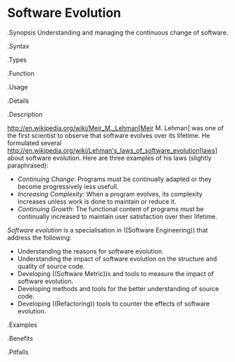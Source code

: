 # Software Evolution

.Synopsis
Understanding and managing the continuous change of software.

.Syntax

.Types

.Function
       
.Usage

.Details

.Description

http://en.wikipedia.org/wiki/Meir_M._Lehman[Meir M. Lehman] was one of the first scientist to observe
that software evolves over its lifetime. He formulated several http://en.wikipedia.org/wiki/Lehman's_laws_of_software_evolution[laws]
about software evolution. Here are three examples of his laws (slightly paraphrased):

*  _Continuing Change_: Programs must be continually adapted or they become progressively less usefull.
*  _Increasing Complexity_: When a program evolves, its complexity increases unless work is done to maintain or reduce it.
*  _Continuing Growth_: The functional content of programs must be continually increased to maintain user satisfaction over their lifetime.


_Software evolution_ is a specialisation in ((Software Engineering)) that address the following:

*  Understanding the reasons for software evolution.
*  Understanding the impact of software evolution on the structure and quality of source code.
*  Developing ((Software Metric))s and tools to measure the impact of software evolution.
*  Developing methods and tools for the better understanding of source code.
*  Developing ((Refactoring)) tools to counter the effects of software evolution.

.Examples

.Benefits

.Pitfalls

